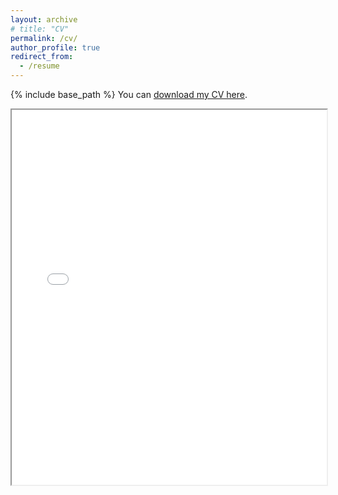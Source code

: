 ```yaml
---
layout: archive
# title: "CV"
permalink: /cv/
author_profile: true
redirect_from:
  - /resume
---
```


{% include base_path %}
You can [download my CV here](http://elizadawson.github.io/files/Dawson_2024_CV.pdf).

<!-- <embed src="{{ site.baseurl }}/files/Dawson_2024_CV.pdf" width="600" height="700" type='application/pdf'>  -->

<iframe src="{{ site.baseurl }}/files/Dawson_2024_CV.pdf" width="100%" height="600px"></iframe>

<!-- <embed src="http://elizadawson.github.io/files/Dawson_2024_CV.pdf" width="100%" height="600px" type="application/pdf"> -->
<!-- <iframe src="assets/files/cv.pdf" width="100%" height="600px"></iframe> -->
